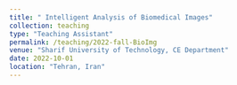 ```yaml
---
title: " Intelligent Analysis of Biomedical Images"
collection: teaching
type: "Teaching Assistant"
permalink: /teaching/2022-fall-BioImg
venue: "Sharif University of Technology, CE Department"
date: 2022-10-01
location: "Tehran, Iran"
---
```

